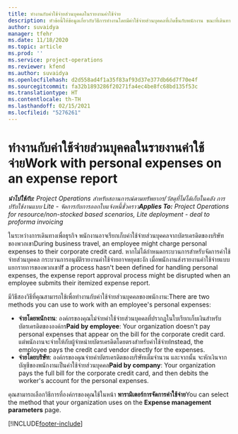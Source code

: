 ```yaml
---
title: ทำงานกับค่าใช้จ่ายส่วนบุคคลในรายงานค่าใช้จ่าย
description: หัวข้อนี้ให้ข้อมูลเกี่ยวกับวิธีการทำงานโดยมีค่าใช้จ่ายส่วนบุคคลที่เกิดขึ้นกับพนักงาน ขณะที่เดินทางเพื่อจุดประสงค์ทางธุรกิจ
author: suvaidya
manager: tfehr
ms.date: 11/18/2020
ms.topic: article
ms.prod: ''
ms.service: project-operations
ms.reviewer: kfend
ms.author: suvaidya
ms.openlocfilehash: d2d558ad4f1a35f83af93d37e377db66d7f70e4f
ms.sourcegitcommit: fa32b1893286f20271fa4ec4be8fc68bd135f53c
ms.translationtype: HT
ms.contentlocale: th-TH
ms.lasthandoff: 02/15/2021
ms.locfileid: "5276261"
---
```

# <a name="work-with-personal-expenses-on-an-expense-report"></a><span data-ttu-id="0d1a2-103">ทำงานกับค่าใช้จ่ายส่วนบุคคลในรายงานค่าใช้จ่าย</span><span class="sxs-lookup"><span data-stu-id="0d1a2-103">Work with personal expenses on an expense report</span></span>

<span data-ttu-id="0d1a2-104">_**นำไปใช้กับ:** Project Operations สำหรับสถานการณ์ตามทรัพยากร/วัสดุที่ไม่ได้เก็บในคลัง การปรับใช้งานแบบ Lite - จัดการกับการออกใบแจ้งหนี้ชั่วคราว_</span><span class="sxs-lookup"><span data-stu-id="0d1a2-104">_**Applies To:** Project Operations for resource/non-stocked based scenarios, Lite deployment - deal to proforma invoicing_</span></span>

<span data-ttu-id="0d1a2-105">ในระหว่างการเดินทางเพื่อธุรกิจ พนักงานอาจเรียกเก็บค่าใช้จ่ายส่วนบุคคลจากบัตรเครดิตของบริษัทของพวกเขา</span><span class="sxs-lookup"><span data-stu-id="0d1a2-105">During business travel, an employee might charge personal expenses to their corporate credit card.</span></span> <span data-ttu-id="0d1a2-106">หากไม่ได้กำหนดกระบวนการสำหรับจัดการค่าใช้จ่ายส่วนบุคคล กระบวนการอนุมัติรายงานค่าใช้จ่ายอาจหยุดชะงัก เมื่อพนักงานส่งรายงานค่าใช้จ่ายแบบแยกรายการของพวกเขา</span><span class="sxs-lookup"><span data-stu-id="0d1a2-106">If a process hasn't been defined for handling personal expenses, the expense report approval process might be disrupted when an employee submits their itemized expense report.</span></span>

<span data-ttu-id="0d1a2-107">มีวิธีสองวิธีที่คุณสามารถใช้เพื่อทำงานกับค่าใช้จ่ายส่วนบุคคลของพนักงาน:</span><span class="sxs-lookup"><span data-stu-id="0d1a2-107">There are two methods you can use to work with an employee's personal expenses:</span></span>

  - <span data-ttu-id="0d1a2-108">**จ่ายโดยพนักงาน**: องค์กรของคุณไม่จ่ายค่าใช้จ่ายส่วนบุคคลที่ปรากฏในใบเรียกเก็บเงินสำหรับบัตรเครดิตขององค์กร</span><span class="sxs-lookup"><span data-stu-id="0d1a2-108">**Paid by employee**: Your organization doesn't pay personal expenses that appear on the bill for the corporate credit card.</span></span> <span data-ttu-id="0d1a2-109">แต่พนักงานจะจ่ายให้กับผู้จำหน่ายบัตรเครดิตโดยตรงสำหรับค่าใช้จ่าย</span><span class="sxs-lookup"><span data-stu-id="0d1a2-109">Instead, the employee pays the credit card vendor directly for the expenses.</span></span> 
  - <span data-ttu-id="0d1a2-110">**จ่ายโดยบริษัท**: องค์กรของคุณจ่ายค่าบัตรเครดิตของบริษัทเต็มจำนวน และจากนั้น จะหักเงินจากบัญชีของพนักงานเป็นค่าใช้จ่ายส่วนบุคคล</span><span class="sxs-lookup"><span data-stu-id="0d1a2-110">**Paid by company**: Your organization pays the full bill for the corporate credit card, and then debits the worker's account for the personal expenses.</span></span>

<span data-ttu-id="0d1a2-111">คุณสามารถเลือกวิธีการที่องค์กรของคุณใช้ในหน้า **พารามิเตอร์การจัดการค่าใช้จ่าย**</span><span class="sxs-lookup"><span data-stu-id="0d1a2-111">You can select the method that your organization uses on the **Expense management parameters** page.</span></span>


[!INCLUDE[footer-include](../includes/footer-banner.md)]